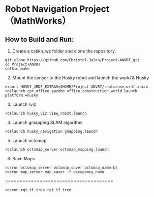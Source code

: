 # Robot Navigation Project（MathWorks）



## How to Build and Run:

1. Create a catikn_ws folder and clone the repository.
```console
git clone https://github.com/Christol-Jalen/Project-ANVRT.git
cd Project-ANVRT
catkin_make
```

2. Mount the sensor to the Husky robot and launch the world & Husky

```console
export HUSKY_URDF_EXTRAS=$HOME/Project-ANVRT/realsense.urdf.xacro
roslaunch cpr_office_gazebo office_construction_world.launch platform:=husky
```

3. Launch rviz

```console
roslaunch husky_viz view_robot.launch
```

4. Launch gmapping SLAM algorithm

```console
roslaunch husky_navigation gmapping.launch
```

5. Launch octomap

```console
roslaunch octomap_server octomap_mapping.launch
```

6. Save Maps

```console
rosrun octomap_server octomap_saver octomap_name.bt
rosrun map_server map_saver -f occupancy_name
```


======================================
```console
rosrun rqt_tf_tree rqt_tf_tree
```
